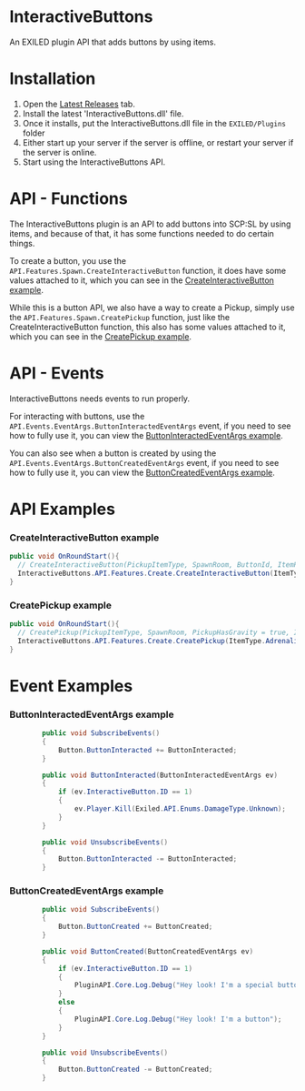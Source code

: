 # InteractiveButtons
An EXILED plugin API that adds buttons by using items.

# Installation
1. Open the [Latest Releases](https://github.com/kadotcom/InteractiveButtons/releases/latest) tab.
2. Install the latest 'InteractiveButtons.dll' file.
3. Once it installs, put the InteractiveButtons.dll file in the ```EXILED/Plugins``` folder
4. Either start up your server if the server is offline, or restart your server if the server is online.
5. Start using the InteractiveButtons API.
   
# API - Functions
The InteractiveButtons plugin is an API to add buttons into SCP:SL by using items, and because of that, it has some functions needed to do certain things.

To create a button, you use the ```API.Features.Spawn.CreateInteractiveButton``` function, it does have some values attached to it, which you can see in the [CreateInteractiveButton example](#createinteractivebutton-example).

While this is a button API, we also have a way to create a Pickup, simply use the ```API.Features.Spawn.CreatePickup``` function, just like the CreateInteractiveButton function, this also has some values attached to it, which you can see in the [CreatePickup example](#createpickup-example).

# API - Events
InteractiveButtons needs events to run properly.

For interacting with buttons, use the ```API.Events.EventArgs.ButtonInteractedEventArgs``` event, if you need to see how to fully use it, you can view the [ButtonInteractedEventArgs example](#buttoninteractedeventargs-example).

You can also see when a button is created by using the ```API.Events.EventArgs.ButtonCreatedEventArgs``` event, if you need to see how to fully use it, you can view the [ButtonCreatedEventArgs example](#buttoncreatedeventargs-example).

# API Examples
### CreateInteractiveButton example

```csharp
public void OnRoundStart(){
  // CreateInteractiveButton(PickupItemType, SpawnRoom, ButtonId, ItemPickupTime = 1f, PickupHasGravity = true, ItemSpawnOffset = Vector3.zero, ItemScale = Vector3.one, ItemRotation = Quaternion.Euler(0, 0, 0))
  InteractiveButtons.API.Features.Create.CreateInteractiveButton(ItemType.SCP207, RoomType.EzGateA, 1, 1f, true, new Vector3(0, 2, 0), new Vector3(2, 2, 2), Quaternion.Euler(0, 0, 0));
}
```

### CreatePickup example

```csharp
public void OnRoundStart(){
  // CreatePickup(PickupItemType, SpawnRoom, PickupHasGravity = true, ItemPickupTime = 1f, ItemSpawnOffset = Vector3.zero, ItemScale = Vector3.one, ItemRotation = Quaternion.Euler(0, 0, 0))
  InteractiveButtons.API.Features.Create.CreatePickup(ItemType.Adrenaline, Exiled.API.Enums.RoomType.Lcz330, true, 1f, Vector3.zero, Vector3.one, Quaternion.Euler(0, 0, 0));
}
```

# Event Examples

### ButtonInteractedEventArgs example
```csharp
        public void SubscribeEvents()
        {
            Button.ButtonInteracted += ButtonInteracted;
        }

        public void ButtonInteracted(ButtonInteractedEventArgs ev)
        {
            if (ev.InteractiveButton.ID == 1)
            {
                ev.Player.Kill(Exiled.API.Enums.DamageType.Unknown);
            }
        }

        public void UnsubscribeEvents()
        {
            Button.ButtonInteracted -= ButtonInteracted;
        }
```

### ButtonCreatedEventArgs example
```csharp
        public void SubscribeEvents()
        {
            Button.ButtonCreated += ButtonCreated;
        }

        public void ButtonCreated(ButtonCreatedEventArgs ev)
        {
            if (ev.InteractiveButton.ID == 1)
            {
                PluginAPI.Core.Log.Debug("Hey look! I'm a special button");
            }
            else
            {
                PluginAPI.Core.Log.Debug("Hey look! I'm a button");
            }
        }

        public void UnsubscribeEvents()
        {
            Button.ButtonCreated -= ButtonCreated;
        }
```
